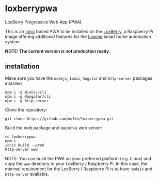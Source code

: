 # loxberrypwa

LoxBerry Progressive Web App (PWA).

This is an [Ionic](https://ionicframework.com/) based PWA to be installed on the [LoxBerry](https://loxwiki.atlassian.net/wiki/spaces/LOXBERRY/overview),  a Raspberry Pi image offering additional features for the [Loxone](https://www.loxone.com/) smart home automation system.

**NOTE: The current version is not production ready.**

## installation

Make sure you have the `nodejs`, `Ionic`, `Angular` and `http-server` packages installed
```
npm i -g @ionic/cli
npm i -g @angular/cli
npm i -g http-server

```
Clone the repository:
```
git clone https://github.com/nufke/loxberrypwa.git
```

Build the web package and launch a web server:
```
cd loxberrypwa
npm i
ionic build --prod
http-server www
```

NOTE: You can build the PWA on your preferred platform (e.g. Linux) and copy the `www` directory to your LoxBerry / Raspberry Pi. In this case, the minimal requirement for the LoxBerry / Raspberry Pi is to have `nodejs` and `http-server` available.

